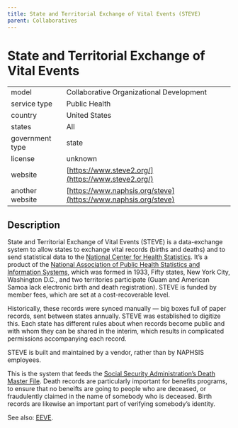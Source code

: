 ```yaml
---
title: State and Territorial Exchange of Vital Events (STEVE)
parent: Collaboratives
---
```


# State and Territorial Exchange of Vital Events

|                   |                                          |
|:------------------|:-----------------------------------------|
| model             | Collaborative Organizational Development
| service type      | Public Health
| country           | United States
| states            | All
| government type   | state
| license           | unknown
| website           | [https://www.steve2.org/](https://www.steve2.org/)
| another website   | [https://www.naphsis.org/steve](https://www.naphsis.org/steve)


## Description
State and Territorial Exchange of Vital Events (STEVE) is a data-exchange system to allow states to exchange vital records (births and deaths) and to send statistical data to the [National Center for Health Statistics](https://www.cdc.gov/nchs/). It’s a product of the [National Association of Public Health Statistics and Information Systems](https://www.naphsis.org), which was formed in 1933, Fifty states, New York City, Washington D.C., and two territories participate (Guam and American Samoa lack electronic birth and death registration). STEVE is funded by member fees, which are set at a cost-recoverable level.

Historically, these records were synced manually — big boxes full of paper records, sent between states annually. STEVE was established to digitize this. Each state has different rules about when records become public and with whom they can be shared in the interim, which results in complicated permissions accompanying each record.

STEVE is built and maintained by a vendor, rather than by NAPHSIS employees.

This is the system that feeds the [Social Security Administration’s Death Master File](https://ladmf.ntis.gov/). Death records are particularly important for benefits programs, to ensure that no beneifts are going to people who are deceased, or fraudulently claimed in the name of somebody who is deceased. Birth records are likewise an important part of verifying somebody’s identity.

See also: [EEVE](eeve.html).
